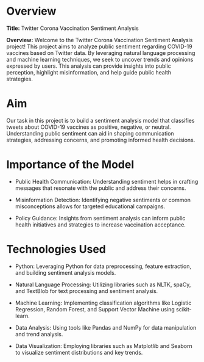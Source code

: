 # Overview
**Title:** Twitter Corona Vaccination Sentiment Analysis

**Overview:** Welcome to the Twitter Corona Vaccination Sentiment Analysis project! This project aims to analyze public sentiment regarding COVID-19 vaccines based on Twitter data. By leveraging natural language processing and machine learning techniques, we seek to uncover trends and opinions expressed by users. This analysis can provide insights into public perception, highlight misinformation, and help guide public health strategies.

# Aim
Our task in this project is to build a sentiment analysis model that classifies tweets about COVID-19 vaccines as positive, negative, or neutral. Understanding public sentiment can aid in shaping communication strategies, addressing concerns, and promoting informed health decisions.

# Importance of the Model
* Public Health Communication: Understanding sentiment helps in crafting messages that resonate with the public and address their concerns.

* Misinformation Detection: Identifying negative sentiments or common misconceptions allows for targeted educational campaigns.

* Policy Guidance: Insights from sentiment analysis can inform public health initiatives and strategies to increase vaccination acceptance.

# Technologies Used
* Python: Leveraging Python for data preprocessing, feature extraction, and building sentiment analysis models.

* Natural Language Processing: Utilizing libraries such as NLTK, spaCy, and TextBlob for text processing and sentiment analysis.

* Machine Learning: Implementing classification algorithms like Logistic Regression, Random Forest, and Support Vector Machine using scikit-learn.

* Data Analysis: Using tools like Pandas and NumPy for data manipulation and trend analysis.

* Data Visualization: Employing libraries such as Matplotlib and Seaborn to visualize sentiment distributions and key trends.

